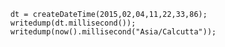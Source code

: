 ```luceescript+trycf
	dt = createDateTime(2015,02,04,11,22,33,86);
	writedump(dt.millisecond());
	writedump(now().millisecond("Asia/Calcutta"));
```